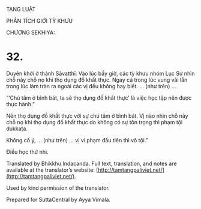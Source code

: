  

TẠNG LUẬT

PHÂN TÍCH GIỚI TỲ KHƯU

CHƯƠNG SEKHIYA:

# 32.

Duyên khởi ở thành Sāvatthī: Vào lúc bấy giờ, các tỳ khưu nhóm Lục Sư nhìn chỗ này chỗ nọ khi thọ dụng đồ khất thực. Ngay cả trong lúc vung vãi lẫn trong lúc làm tràn ra ngoài các vị đều không hay biết. … (như trên) …

“‘Chú tâm ở bình bát, ta sẽ thọ dụng đồ khất thực’ là việc học tập nên được thực hành.”

Nên thọ dụng đồ khất thực với sự chú tâm ở bình bát. Vị nào nhìn chỗ này chỗ nọ khi thọ dụng đồ khất thực do không có sự tôn trọng thì phạm tội dukkaṭa.

Không cố ý, … (như trên) … vị vi phạm đầu tiên thì vô tội.”

Điều học thứ nhì.

Translated by Bhikkhu Indacanda. Full text, translation, and notes are available at the translator’s website: [http://tamtangpaliviet.net/](http://tamtangpaliviet.net/).

Used by kind permission of the translator.

Prepared for SuttaCentral by Ayya Vimala.